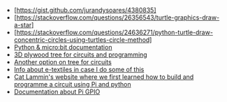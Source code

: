 - [https://gist.github.com/jurandysoares/4380835]
- [https://stackoverflow.com/questions/26356543/turtle-graphics-draw-a-star]
- [https://stackoverflow.com/questions/24636271/python-turtle-draw-concentric-circles-using-turtles-circle-method]
- [Python & micro:bit documentation](http://microbit-micropython.readthedocs.io/en/latest/)
- [3D plywood tree for circuits and programming](http://www.pneumaticaddict.com/2014/12/3-d-plywood-trees.html)
- [Another option on tree for circuits](http://www.instructables.com/id/DIY-Mini-Wooden-Christmas-Tree/)
- [Info about e-textiles in case I do some of this](https://www.kitronik.co.uk/blog/e-textiles-wearables-tutorials-resources/)
- [Cat Lammin's website where we first learned how to build and programme a circuit using Pi and python](https://catlamin.com/2017/04/16/an-easter-gift-rpi-beginners-worksheet/)
- [Documentation about Pi GPIO](https://www.raspberrypi.org/documentation/usage/gpio-plus-and-raspi2/README.md)
